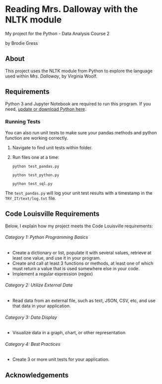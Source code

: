 # Reading Mrs. Dalloway with the NLTK module
My project for the Python - Data Analysis Course 2

by Brodie Gress

## About

This project uses the NLTK module from Python to explore the language used within _Mrs. Dalloway_, by Virginia Woolf. 

## Requirements

Python 3 and Jupyter Notebook are required to run this program. If you need, [update or download Python here](https://www.python.org).

### Running Tests

You can also run unit tests to make sure your pandas methods and python function are working correctly.

1. Navigate to find unit tests within folder.
2. Run files one at a time:

	  `python test_pandas.py`

	  `python test_python.py`

    `python test_sql.py`

The `test_pandas.py` will log your unit test results with a timestamp in the `TRY_IT/text/log.txt` file.

## Code Louisville Requirements

Below, I explain how my project meets the Code Louisville requirements:

###### Category 1: Python Programming Basics
  * Create a dictionary or list, populate it with several values, retrieve at least one value, and use it in your program.
  * Create and call at least 3 functions or methods, at least one of which must return a value that is used somewhere else in your code.
  * Implement a regular expression (regex)


###### Category 2: Utilize External Data
  * Read data from an external file, such as text, JSON, CSV, etc, and use that data in your application.


###### Category 3: Data Display
  * Visualize data in a graph, chart, or other representation


###### Category 4: Best Practices
  * Create 3 or more unit tests for your application.


## Acknowledgements


